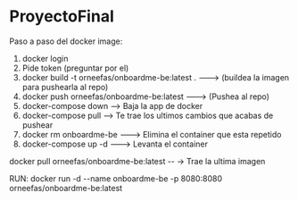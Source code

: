 # ProyectoFinal

Paso a paso del docker image: 

1) docker login
2) Pide token (preguntar por el)
3) docker build -t orneefas/onboardme-be:latest . ---> (buildea la imagen para pushearla al repo)
4) docker push orneefas/onboardme-be:latest   ---> (Pushea al repo)
5) docker-compose down --> Baja la app de docker
6) docker-compose pull --> Te trae los ultimos cambios que acabas de pushear
7) docker rm onboardme-be   ---> Elimina el container que esta repetido
8) docker-compose up -d ---> Levanta el container


docker pull orneefas/onboardme-be:latest -- -> Trae la ultima imagen


RUN: docker run -d --name onboardme-be -p 8080:8080 orneefas/onboardme-be:latest
